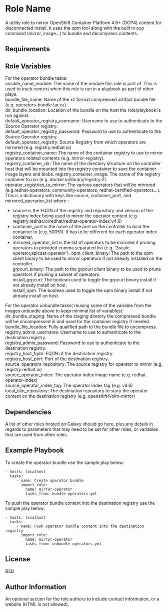 Role Name
=========

A utility role to mirror OpenShift Container Platform 4.6+ (OCP4) content for disconnected install.
It uses the opm tool along with the built in ocp command (mirror, image...) to bundle and decompress contents. 

Requirements
------------


Role Variables
--------------

For the operator bundle tasks:  
ansible_name_module: The name of the module this role is part of. This is used to track context when this role is run in a playbook as part of other plays.  
bundle_file_name: Name of the xz format compressed artifact bundle file (e.g. operators-bundle.tar.xz)  
dir_bundle_location: Location of the bundle on the host the role/playbook is run against.  
default_operator_registry_username: Username to use to authenticate to the Source Operator registry.  
default_operator_registry_password: Password to use to authenticate to the Source Operator registry.  
default_operator_registry: Source Registry from which operators are mirrored (e.g. registry.redhat.io)  
registry_container_name: The name of the container registry to use to mirror operators related contents (e.g. mirror-registry).  
registry_container_dir: The name of the directory structure on the controller host that will be mounted into the registry container to save the container image layers and blobs. 
registry_container_image: The name of the registry container to run (e.g. docker.io/library/registry:2).  
operator_registries_to_mirror: The various operators that will be mirrored (e.g.redhat-operators, community-operators, redhat-certified-operators...). This is a dictionary with keys like source, container_port, and mirrored_operartor_list where :  
  - source is the FQDN of the registry and repository and version of the registry index being used to mirror the operator content (e.g. registry.redhat.io/redhat/redhat-operator-index:v4.6)
  - container_port is the name of the port on the controller to bind the container to (e.g. 50051). It has to be different for each operator index container.
  - mirrored_operator_list is the list of operators to be mirrored if pruning operators to provided comma separated list (e.g. '3scale-operator,apicast-operator').
opm_client_binary: The path to the opm client binary to be used to mirror operators if not already installed on the controller.  
grpcurl_binary: The path to the grpcurl client binary to be used to prune operators if pruning a subset of operators.  
install_grpcurl: The boolean used to toggle the grpcurl binary install if not already install on host.  
install_opm: The boolean used to toggle the opm binary install if not already install on host.  

For the operator unbundle tasks( reusing some of the variable from the images unbundle above to keep minimal list of variables):  
dir_bundle_staging: Name of the staging diretory the compressed bundle will be uncompressed in and used for the container registry if needed.  
bundle_file_location: Fully qualified path to the bundle file to uncompress.  
registry_admin_username: Username to use to authenticate to the destination registry.  
registry_admin_password: Password to use to authenticate to the destination registry.  
registry_host_fqdn: FQDN of the destination registry.  
registry_host_port: Port of the destination registry.  
source_operators_repository: The source registry for operator to mirror (e.g. registry.redhat.io)  
source_operator_index: The operator index image name (e.g. redhat-operator-index)  
source_operator_index_tag: The operator index tag (e.g. v4.6)  
local_olm_repository: The destination repository to story the operator content on the destination registry (e.g. openshift4/olm-mirror)  

Dependencies
------------

A list of other roles hosted on Galaxy should go here, plus any details in regards to parameters that may need to be set for other roles, or variables that are used from other roles.

Example Playbook
----------------
To create the operator bundle use the sample play below:

    - hosts: localhost
      tasks:
         - name: Create operator bundle
           import_role:
             name: mirror-operator
             tasks_from: bundle-operators.yml
             
To push the operator bundle content into the destination registry use the sample play below:

    - hosts: localhost
      tasks:
         - name: Push operator bundle content into the destination registry
           import_role:
             name: mirror-operator
             tasks_from: unbundle-operators.yml
             

License
-------

BSD

Author Information
------------------

An optional section for the role authors to include contact information, or a website (HTML is not allowed).
